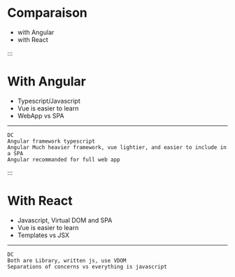 # Comparaison
- with Angular
- with React


:::
# With Angular 
- Typescript/Javascript
- Vue is easier to learn
- WebApp vs SPA

***
	DC  	
	Angular framework typescript  
	Angular Much heavier framework, vue lightier, and easier to include in a SPA  	
	Angular recommanded for full web app  


:::
# With React 
- Javascript, Virtual DOM and SPA
- Vue is easier to learn
- Templates vs JSX

***
	DC  
	Both are Library, written js, use VDOM  
	Separations of concerns vs everything is javascript  
	